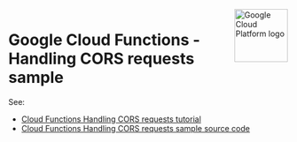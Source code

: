 <img src="https://avatars2.githubusercontent.com/u/2810941?v=3&s=96" alt="Google Cloud Platform logo" title="Google Cloud Platform" align="right" height="96" width="96"/>

# Google Cloud Functions - Handling CORS requests sample

See:

* [Cloud Functions Handling CORS requests tutorial][tutorial]
* [Cloud Functions Handling CORS requests sample source code][code]

[tutorial]: https://cloud.google.com/functions/docs/writing/http#handling_cors_requests
[code]: main.py
